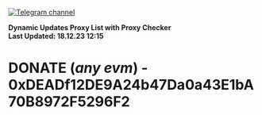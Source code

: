 [![Telegram channel](https://img.shields.io/endpoint?url=https://runkit.io/damiankrawczyk/telegram-badge/branches/master?url=https://t.me/n4z4v0d)](https://t.me/n4z4v0d) 

**Dynamic Updates Proxy List with Proxy Checker**  
**Last Updated: 18.12.23 12:15**

# DONATE (_any evm_) - 0xDEADf12DE9A24b47Da0a43E1bA70B8972F5296F2
